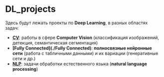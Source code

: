 # DL_projects

Здесь будут лежать проекты по **Deep Learning**, в разных областях задач:
* **[CV](./CV)**: работы в сфере **Computer Vision** (классификация изображений, детекция, семантическая сегментация)
* **[Fully Connected](./Fully Connected)**: **полносвязные нейронные сети** (работа с табличными данными) и их вариации (генеративные сети и др.)
* **[NLP](./NLP)**: задачи обработки естественного языка (**natural language processing**)
